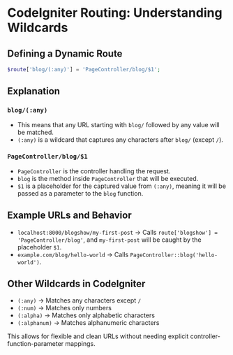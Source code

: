 # CodeIgniter Routing: Understanding Wildcards

## Defining a Dynamic Route
```php
$route['blog/(:any)'] = 'PageController/blog/$1';
```

## Explanation
### `blog/(:any)`
- This means that any URL starting with `blog/` followed by any value will be matched.
- `(:any)` is a wildcard that captures any characters after `blog/` (except `/`).

### `PageController/blog/$1`
- `PageController` is the controller handling the request.
- `blog` is the method inside `PageController` that will be executed.
- `$1` is a placeholder for the captured value from `(:any)`, meaning it will be passed as a parameter to the `blog` function.

## Example URLs and Behavior
- `localhost:8000/blogshow/my-first-post` → Calls `route['blogshow'] = 'PageController/blog'`, and `my-first-post` will be caught by the placeholder `$1`.
- `example.com/blog/hello-world` → Calls `PageController::blog('hello-world')`.

## Other Wildcards in CodeIgniter
- `(:any)` → Matches any characters except `/`
- `(:num)` → Matches only numbers
- `(:alpha)` → Matches only alphabetic characters
- `(:alphanum)` → Matches alphanumeric characters

This allows for flexible and clean URLs without needing explicit controller-function-parameter mappings.
